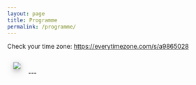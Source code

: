 ```yaml
---
layout: page
title: Programme
permalink: /programme/
---
```

Check your time zone:
<https://everytimezone.com/s/a9865028>


<img style="float:center;  center; margin: 1em; overflow: auto; box-shadow: 0 4px 8px 0 rgba(0, 0, 0, 0.2), 0 6px 20px 0 rgba(0, 0, 0, 0.19);" src="{{ site.baseurl }}/assets/outline_programme.jpg">
---

